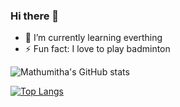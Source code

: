 ### Hi there 👋



- 🌱 I’m currently learning everthing
- ⚡ Fun fact: I love to play badminton

![Mathumitha's GitHub stats](https://github-readme-stats.vercel.app/api?username=mathumithav&show_icons=true&theme=radical)
<br>

[![Top Langs](https://github-readme-stats.vercel.app/api/top-langs/?username=mathumithav&layout=compact&theme=radical)](https://github.com/mathumithav/github-readme-stats)




